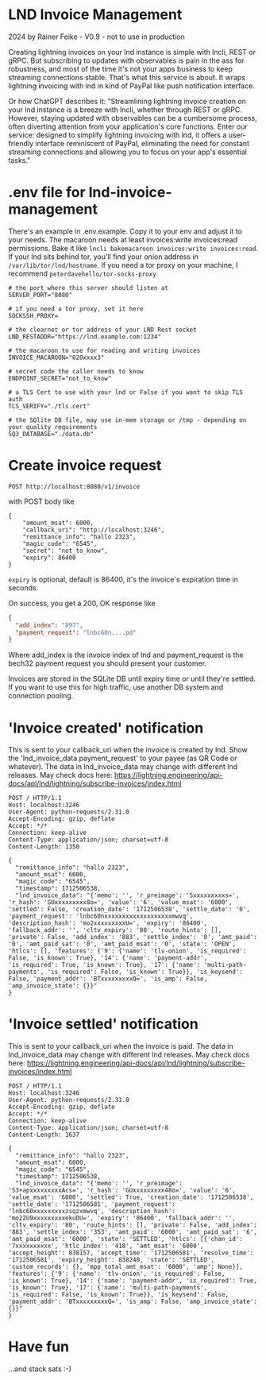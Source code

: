 # LND Invoice Management

2024 by Rainer Feike -
V0.9 - not to use in production

Creating lightning invoices on your lnd instance is simple with lncli, REST or gRPC. But subscribing to updates with
observables is pain in the ass for robustness,
and most of the time it's not your apps business to keep streaming connections stable.
That's what this service is about. It wraps lightning invoicing with lnd in kind of PayPal like push notification
interface.

Or how ChatGPT describes it: "Streamlining lightning invoice creation on your lnd instance is a breeze with lncli,
whether through REST or gRPC. However, staying updated with observables can be a cumbersome process, often diverting
attention from your application's core functions. Enter our service: designed to simplify lightning invoicing with lnd,
it offers a user-friendly interface reminiscent of PayPal, eliminating the need for constant streaming connections and
allowing you to focus on your app's essential tasks."

# .env file for lnd-invoice-management

There's an example in .env.example. Copy it to your env and adjust it to your needs.
The macaroon needs at least invoices:write invoices:read permissions.
Bake it like ```lncli bakemacaroon invoices:write invoices:read```. If your lnd
sits behind tor, you'll find your onion address in ```/var/lib/tor/lnd/hostname```.
If you need a tor proxy on your machine, I recommend ```peterdavehello/tor-socks-proxy```.

```shell
# the port where this server should listen at
SERVER_PORT="8080"

# if you need a tor proxy, set it here
SOCKS5H_PROXY=

# the clearnet or tor address of your LND Rest socket
LND_RESTADDR="https://lnd.example.com:1234"

# the macaroon to use for reading and writing invoices
INVOICE_MACAROON="020xxxx3"

# secret code the caller needs to know
ENDPOINT_SECRET="not_to_know"

# a TLS Cert to use with your lnd or False if you want to skip TLS auth
TLS_VERIFY="./tls.cert"

# the SQlite DB file, may use in-mem storage or /tmp - depending on your quality requirements
SQ3_DATABASE="./data.db"
```

# Create invoice request

```
POST http://localhost:8080/v1/invoice
```

with POST body like

```
{
    "amount_msat": 6000, 
    "callback_uri": "http://localhost:3246", 
    "remittance_info": "hallo 2323", 
    "magic_code": "6545", 
    "secret": "not_to_know",
    "expiry": 86400
}
```

```expiry``` is optional, default is 86400, it's the invoice's expiration time in seconds.

On success, you get a 200, OK response like

```json
{
  "add_index": "897",
  "payment_request": "lnbc60n....pd"
}
```

Where add_index is the invoice index of lnd and payment_request is the bech32
payment request you should present your customer.

Invoices are stored in the SQLite DB until expiry time or until they're settled.
If you want to use this for high traffic, use another DB system and connection pooling.

# 'Invoice created' notification

This is sent to your callback_uri when the invoice is created by lnd. Show the 'lnd_invoice_data.payment_request' to
your payee (as QR Code or whatever). The data in lnd_invoice_data may change with different lnd releases. May check docs
here: https://lightning.engineering/api-docs/api/lnd/lightning/subscribe-invoices/index.html

```
POST / HTTP/1.1
Host: localhost:3246
User-Agent: python-requests/2.31.0
Accept-Encoding: gzip, deflate
Accept: */*
Connection: keep-alive
Content-Type: application/json; charset=utf-8
Content-Length: 1350

{
  "remittance_info": "hallo 2323",
  "amount_msat": 6000,
  "magic_code": "6545",
  "timestamp": 1712506538,
  "lnd_invoice_data": "{'memo': '', 'r_preimage': 'Sxxxxxxxxxs=', 'r_hash': 'GUxxxxxxxxx8o=', 'value': '6', 'value_msat': '6000', 'settled': False, 'creation_date': '1712506538', 'settle_date': '0', 'payment_request': 'lnbc60nxxxxxxxxxxxxxxxxxxxmwvq', 'description_hash': 'mo2xxxxxxxxxU=', 'expiry': '86400', 'fallback_addr': '', 'cltv_expiry': '80', 'route_hints': [], 'private': False, 'add_index': '883', 'settle_index': '0', 'amt_paid': '0', 'amt_paid_sat': '0', 'amt_paid_msat': '0', 'state': 'OPEN', 'htlcs': [], 'features': {'9': {'name': 'tlv-onion', 'is_required': False, 'is_known': True}, '14': {'name': 'payment-addr', 'is_required': True, 'is_known': True}, '17': {'name': 'multi-path-payments', 'is_required': False, 'is_known': True}}, 'is_keysend': False, 'payment_addr': 'BTxxxxxxxxxQ=', 'is_amp': False, 'amp_invoice_state': {}}"
}
```

# 'Invoice settled' notification

This is sent to your callback_uri when the invoice is paid. The data in lnd_invoice_data may change with different lnd
releases. May check docs here: https://lightning.engineering/api-docs/api/lnd/lightning/subscribe-invoices/index.html

```
POST / HTTP/1.1
Host: localhost:3246
User-Agent: python-requests/2.31.0
Accept-Encoding: gzip, deflate
Accept: */*
Connection: keep-alive
Content-Type: application/json; charset=utf-8
Content-Length: 1637

{
  "remittance_info": "hallo 2323",
  "amount_msat": 6000,
  "magic_code": "6545",
  "timestamp": 1712506538,
  "lnd_invoice_data": "{'memo': '', 'r_preimage': 'S3+apxxxxxxxxxAcs=', 'r_hash': 'GUxxxxxxxxx48o=', 'value': '6', 'value_msat': '6000', 'settled': True, 'creation_date': '1712506538', 'settle_date': '1712506581', 'payment_request': 'lnbc60xxxxxxxxxzsqzxmwvq', 'description_hash': 'mo2ZU9xxxxxxxxxekuDU=', 'expiry': '86400', 'fallback_addr': '', 'cltv_expiry': '80', 'route_hints': [], 'private': False, 'add_index': '883', 'settle_index': '353', 'amt_paid': '6000', 'amt_paid_sat': '6', 'amt_paid_msat': '6000', 'state': 'SETTLED', 'htlcs': [{'chan_id': '7xxxxxxxxxx', 'htlc_index': '418', 'amt_msat': '6000', 'accept_height': 838157, 'accept_time': '1712506581', 'resolve_time': '1712506581', 'expiry_height': 838240, 'state': 'SETTLED', 'custom_records': {}, 'mpp_total_amt_msat': '6000', 'amp': None}], 'features': {'9': {'name': 'tlv-onion', 'is_required': False, 'is_known': True}, '14': {'name': 'payment-addr', 'is_required': True, 'is_known': True}, '17': {'name': 'multi-path-payments', 'is_required': False, 'is_known': True}}, 'is_keysend': False, 'payment_addr': 'BTxxxxxxxxxQ=', 'is_amp': False, 'amp_invoice_state': {}}"
}
```

# Have fun

...and stack sats :-)